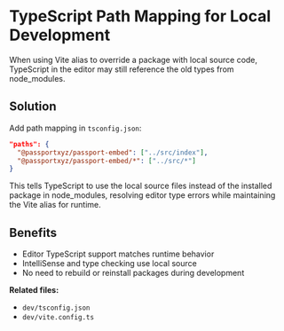 # TypeScript Path Mapping for Local Development

When using Vite alias to override a package with local source code, TypeScript in the editor may still reference the old types from node_modules. 

## Solution
Add path mapping in `tsconfig.json`:

```json
"paths": {
  "@passportxyz/passport-embed": ["../src/index"],
  "@passportxyz/passport-embed/*": ["../src/*"]
}
```

This tells TypeScript to use the local source files instead of the installed package in node_modules, resolving editor type errors while maintaining the Vite alias for runtime.

## Benefits
- Editor TypeScript support matches runtime behavior
- IntelliSense and type checking use local source
- No need to rebuild or reinstall packages during development

**Related files:**
- `dev/tsconfig.json`
- `dev/vite.config.ts`